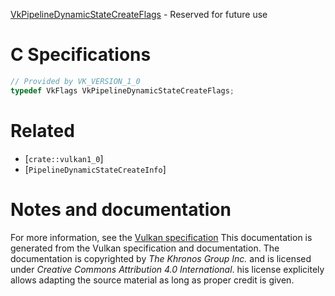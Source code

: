 [VkPipelineDynamicStateCreateFlags](https://www.khronos.org/registry/vulkan/specs/1.3-extensions/man/html/VkPipelineDynamicStateCreateFlags.html) - Reserved for future use

# C Specifications
```c
// Provided by VK_VERSION_1_0
typedef VkFlags VkPipelineDynamicStateCreateFlags;
```

# Related
- [`crate::vulkan1_0`]
- [`PipelineDynamicStateCreateInfo`]

# Notes and documentation
For more information, see the [Vulkan specification](https://www.khronos.org/registry/vulkan/specs/1.3-extensions/html/vkspec.html)
This documentation is generated from the Vulkan specification and documentation.
The documentation is copyrighted by *The Khronos Group Inc.* and is licensed under *Creative Commons Attribution 4.0 International*.
his license explicitely allows adapting the source material as long as proper credit is given.
        